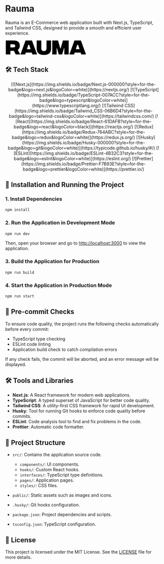 # Rauma

Rauma is an E-Commerce web application built with Next.js, TypeScript, and Tailwind CSS, designed to provide a smooth and efficient user experience.

![Rauma Logo](public/assets/logo.svg)

## 🛠️ Tech Stack

<p align="center">
  [![Next.js](https://img.shields.io/badge/Next.js-000000?style=for-the-badge&logo=next.js&logoColor=white)](https://nextjs.org/)
  [![TypeScript](https://img.shields.io/badge/TypeScript-007ACC?style=for-the-badge&logo=typescript&logoColor=white)](https://www.typescriptlang.org/)
  [![Tailwind CSS](https://img.shields.io/badge/Tailwind_CSS-06B6D4?style=for-the-badge&logo=tailwind-css&logoColor=white)](https://tailwindcss.com/)
  [![React](https://img.shields.io/badge/React-61DAFB?style=for-the-badge&logo=react&logoColor=black)](https://reactjs.org/)
  [![Redux](https://img.shields.io/badge/Redux-764ABC?style=for-the-badge&logo=redux&logoColor=white)](https://redux.js.org/)
  [![Husky](https://img.shields.io/badge/Husky-000000?style=for-the-badge&logo=git&logoColor=white)](https://typicode.github.io/husky/#/)
  [![ESLint](https://img.shields.io/badge/ESLint-4B32C3?style=for-the-badge&logo=eslint&logoColor=white)](https://eslint.org/)
  [![Prettier](https://img.shields.io/badge/Prettier-F7B93E?style=for-the-badge&logo=prettier&logoColor=white)](https://prettier.io/)
</p>

## 🚀 Installation and Running the Project

### 1. Install Dependencies

```bash
npm install
```

### 2. Run the Application in Development Mode

```bash
npm run dev
```

Then, open your browser and go to [http://localhost:3000](http://localhost:3000) to view the application.

### 3. Build the Application for Production

```bash
npm run build
```

### 4. Start the Application in Production Mode

```bash
npm run start
```

## 🧪 Pre-commit Checks

To ensure code quality, the project runs the following checks automatically before every commit:

- TypeScript type checking
- ESLint code linting
- Application build check to catch compilation errors

If any check fails, the commit will be aborted, and an error message will be displayed.

## 🛠️ Tools and Libraries

- **Next.js**: A React framework for modern web applications.
- **TypeScript**: A typed superset of JavaScript for better code quality.
- **Tailwind CSS**: A utility-first CSS framework for rapid UI development.
- **Husky**: Tool for running Git hooks to enforce code quality before commits.
- **ESLint**: Code analysis tool to find and fix problems in the code.
- **Prettier**: Automatic code formatter.

## 📁 Project Structure

- `src/`: Contains the application source code.

  - `components/`: UI components.
  - `hooks/`: Custom React hooks.
  - `interfaces/`: TypeScript type definitions.
  - `pages/`: Application pages.
  - `styles/`: CSS files.

- `public/`: Static assets such as images and icons.
- `.husky/`: Git hooks configuration.
- `package.json`: Project dependencies and scripts.
- `tsconfig.json`: TypeScript configuration.

## 📄 License

This project is licensed under the MIT License. See the [LICENSE](LICENSE) file for more details.
